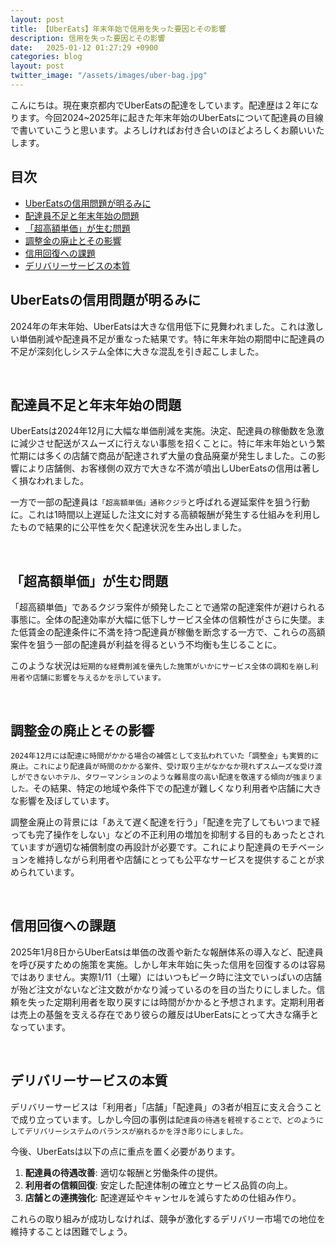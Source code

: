 ```yaml
---
layout: post
title: 【UberEats】年末年始で信用を失った要因とその影響
description: 信用を失った要因とその影響
date:   2025-01-12 01:27:29 +0900
categories: blog
layout: post
twitter_image: "/assets/images/uber-bag.jpg"
---
```


こんにちは。現在東京都内でUberEatsの配達をしています。配達歴は２年になります。今回2024~2025年に起きた年末年始のUberEatsについて配達員の目線で書いていこうと思います。よろしければお付き合いのほどよろしくお願いいたします。

## 目次
- [UberEatsの信用問題が明るみに](#ubereatsの信用問題が明るみに)
- [配達員不足と年末年始の問題](#配達員不足と年末年始の問題)
- [「超高額単価」が生む問題](#超高額単価が生む問題)
- [調整金の廃止とその影響](#調整金の廃止とその影響)
- [信用回復への課題](#信用回復への課題)
- [デリバリーサービスの本質](#デリバリーサービスの本質)

## UberEatsの信用問題が明るみに

2024年の年末年始、UberEatsは大きな信用低下に見舞われました。これは激しい単価削減や配達員不足が重なった結果です。特に年末年始の期間中に配達員の不足が深刻化しシステム全体に大きな混乱を引き起こしました。

<br>

## 配達員不足と年末年始の問題

UberEatsは2024年12月に大幅な単価削減を実施。決定、配達員の稼働数を急激に減少させ配送がスムーズに行えない事態を招くことに。特に年末年始という繁忙期には多くの店舗で商品が配達されず大量の食品廃棄が発生しました。この影響により店舗側、お客様側の双方で大きな不満が噴出しUberEatsの信用は著しく損なわれました。

一方で一部の配達員は`「超高額単価」通称クジラ`と呼ばれる遅延案件を狙う行動に。これは1時間以上遅延した注文に対する高額報酬が発生する仕組みを利用したもので結果的に公平性を欠く配達状況を生み出しました。

<br>

## 「超高額単価」が生む問題

「超高額単価」であるクジラ案件が頻発したことで通常の配達案件が避けられる事態に。全体の配達効率が大幅に低下しサービス全体の信頼性がさらに失墜。また低賃金の配達条件に不満を持つ配達員が稼働を断念する一方で、これらの高額案件を狙う一部の配達員が利益を得るという不均衡も生じることに。

このような状況は`短期的な経費削減を優先した施策がいかにサービス全体の調和を崩し利用者や店舗に影響を与えるかを示しています。`

<br>

## 調整金の廃止とその影響

`2024年12月には配達に時間がかかる場合の補償として支払われていた「調整金」も実質的に廃止。これにより配達員が時間のかかる案件、受け取り主がなかなか現れずスムーズな受け渡しができないホテル、タワーマンションのような難易度の高い配達を敬遠する傾向が強まりました。`その結果、特定の地域や条件下での配達が難しくなり利用者や店舗に大きな影響を及ぼしています。

調整金廃止の背景には「あえて遅く配達を行う」「配達を完了してもいつまで経っても完了操作をしない」などの不正利用の増加を抑制する目的もあったとされていますが適切な補償制度の再設計が必要です。これにより配達員のモチベーションを維持しながら利用者や店舗にとっても公平なサービスを提供することが求められています。

<br>

## 信用回復への課題

2025年1月8日からUberEatsは単価の改善や新たな報酬体系の導入など、配達員を呼び戻すための施策を実施。しかし年末年始に失った信用を回復するのは容易ではありません。実際1/11（土曜）にはいつもピーク時に注文でいっぱいの店舗が殆ど注文がないなど注文数がかなり減っているのを目の当たりにしました。信頼を失った定期利用者を取り戻すには時間がかかると予想されます。定期利用者は売上の基盤を支える存在であり彼らの離反はUberEatsにとって大きな痛手となっています。

<br>

## デリバリーサービスの本質

デリバリーサービスは「利用者」「店舗」「配達員」の3者が相互に支え合うことで成り立っています。しかし今回の事例は`配達員の待遇を軽視することで、どのようにしてデリバリーシステムのバランスが崩れるかを浮き彫りにしました。`

今後、UberEatsは以下の点に重点を置く必要があります。

1. **配達員の待遇改善**: 適切な報酬と労働条件の提供。
2. **利用者の信頼回復**: 安定した配達体制の確立とサービス品質の向上。
3. **店舗との連携強化**: 配達遅延やキャンセルを減らすための仕組み作り。

これらの取り組みが成功しなければ、競争が激化するデリバリー市場での地位を維持することは困難でしょう。

